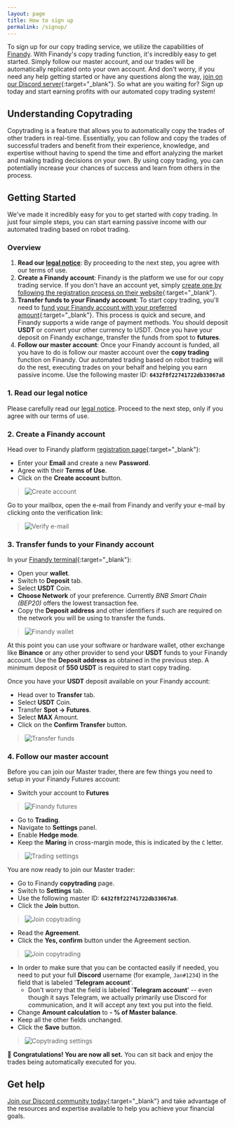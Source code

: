 ```yaml
---
layout: page
title: How to sign up
permalink: /signup/
---
```


To sign up for our copy trading service, we utilize the capabilities of [Finandy](https://finandy.com/). With Finandy's copy trading function, it's incredibly easy to get started. Simply follow our master account, and our trades will be automatically replicated onto your own account. And don't worry, if you need any help getting started or have any questions along the way, [join on our Discord server](https://discord.gg/xYcE8aY5mr){:target="_blank"}. So what are you waiting for? Sign up today and start earning profits with our automated copy trading system!

## Understanding Copytrading
Copytrading is a feature that allows you to automatically copy the trades of other traders in real-time. Essentially, you can follow and copy the trades of successful traders and benefit from their experience, knowledge, and expertise without having to spend the time and effort analyzing the market and making trading decisions on your own. By using copy trading, you can potentially increase your chances of success and learn from others in the process.

## Getting Started
We've made it incredibly easy for you to get started with copy trading. In just four simple steps, you can start earning passive income with our automated trading based on robot trading.

### Overview

1. **Read our [legal notice](/legal)**: By proceeding to the next step, you agree with our terms of use.
1. **Create a Finandy account**: Finandy is the platform we use for our copy trading service. If you don't have an account yet, simply [create one by following the registration process on their website](https://finandy.com/en/register){:target="_blank"}.
1. **Transfer funds to your Finandy account**: To start copy trading, you'll need to [fund your Finandy account with your preferred amount](https://docs.finandy.com/exchange/finandy/deposit){:target="_blank"}. This process is quick and secure, and Finandy supports a wide range of payment methods. You should deposit **USDT** or convert your other currency to USDT. Once you have your deposit on Finandy exchange, transfer the funds from spot to **futures**. 
1. **Follow our master account**: Once your Finandy account is funded, all you have to do is follow our master account over the **copy trading** function on Finandy. Our automated trading based on robot trading will do the rest, executing trades on your behalf and helping you earn passive income. Use the following master ID: **`6432f8f22741722db33067a8`**

### 1. Read our legal notice
Please carefully read our [legal notice](/legal). Proceed to the next step, only if you agree with our terms of use.
### 2. Create a Finandy account
Head over to Finandy platform [registration page](https://finandy.com/en/register){:target="_blank"}:
- Enter your **Email** and create a new **Password**.
- Agree with their **Terms of Use**.
- Click on the **Create account** button.

> ![Create account](/1_create_account.png)

Go to your mailbox, open the e-mail from Finandy and verify your e-mail by clicking onto the verification link:

> ![Verify e-mail](/2_verify_email.png)

### 3. Transfer funds to your Finandy account
In your [Finandy terminal](https://finandy.com/en/panel){:target="_blank"}:
- Open your **wallet**.
- Switch to **Deposit** tab.
- Select **USDT** Coin.
- **Choose Network** of your preference. Currently _BNB Smart Chain (BEP20)_ offers the lowest transaction fee.
- Copy the **Deposit address** and other identifiers if such are required on the network you will be using to transfer the funds.

> ![Finandy wallet](/3_finandy_wallet.png)

At this point you can use your software or hardware wallet, other exchange like **Binance** or any other provider to send your **USDT** funds to your Finandy account. Use the **Deposit address** as obtained in the previous step. A minimum deposit of **550 USDT** is required to start copy trading.

Once you have your **USDT** deposit available on your Finandy account:
- Head over to **Transfer** tab.
- Select **USDT** Coin.
- Transfer **Spot -> Futures**.
- Select **MAX** Amount.
- Click on the **Confirm Transfer** button.

> ![Transfer funds](/4_funds_transfer.png)

### 4. Follow our master account
Before you can join our Master trader, there are few things you need to setup in your Finandy Futures account:
- Switch your account to **Futures**

> ![Finandy futures](/5_finandy_futures.png)

- Go to **Trading**.
- Navigate to **Settings** panel.
- Enable **Hedge mode**.
- Keep the **Maring** in cross-margin mode, this is indicated by the `C` letter.

> ![Trading settings](/6_trading_settings.png)

You are now ready to join our Master trader:
- Go to Finandy **copytrading** page.
- Switch to **Settings** tab.
- Use the following master ID: **`6432f8f22741722db33067a8`**.
- Click the **Join** button.

> ![Join copytrading](/7_join_copytrading.png)

- Read the **Agreement**.
- Click the **Yes, confirm** button under the Agreement section.

> ![Join copytrading](/yes_confirm.png)

- In order to make sure that you can be contacted easily if needed, you need to put your full **Discord** username (for example, `Jan#1234`) in the field that is labeled '**Telegram account**'.
  - Don't worry that the field is labeled '**Telegram account**' -- even though it says Telegram, we actually primarily use Discord for communication, and it will accept any text you put into the field.
- Change **Amount calculation** to **- % of Master balance**.
- Keep all the other fields unchanged.
- Click the **Save** button.

> ![Copytrading settings](/8_copytrading_settings.png)

🥳 **Congratulations! You are now all set.** You can sit back and enjoy the trades being automatically executed for you.

## Get help
[Join our Discord community today](https://discord.gg/xYcE8aY5mr){:target="_blank"} and take advantage of the resources and expertise available to help you achieve your financial goals.

